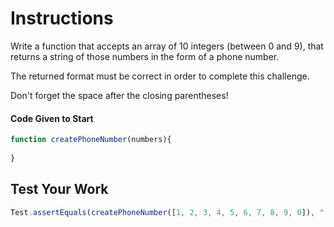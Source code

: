 # Instructions
Write a function that accepts an array of 10 integers (between 0 and 9),
that returns a string of those numbers in the form of a phone number.

The returned format must be correct in order to complete this challenge.

Don't forget the space after the closing parentheses!

#### Code Given to Start              
```javascript
function createPhoneNumber(numbers){
    
}
```    
## Test Your Work
```javascript
Test.assertEquals(createPhoneNumber([1, 2, 3, 4, 5, 6, 7, 8, 9, 0]), "(123) 456-7890");
```
